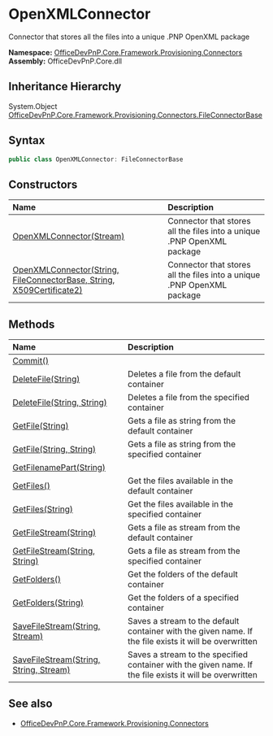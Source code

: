 # OpenXMLConnector
Connector that stores all the files into a unique .PNP OpenXML package  

**Namespace:** [OfficeDevPnP.Core.Framework.Provisioning.Connectors](OfficeDevPnP.Core.Framework.Provisioning.Connectors.md)  
**Assembly:** OfficeDevPnP.Core.dll  
## Inheritance Hierarchy
System.Object  
    [OfficeDevPnP.Core.Framework.Provisioning.Connectors.FileConnectorBase](OfficeDevPnP.Core.Framework.Provisioning.Connectors.FileConnectorBase.md)
## Syntax
```C#
public class OpenXMLConnector: FileConnectorBase
```
## Constructors
|**Name**|**Description**|
|:-----|:-----|
| [OpenXMLConnector(Stream)](OfficeDevPnP.Core.Framework.Provisioning.Connectors.OpenXMLConnector.ctor1.md) | <summary> Connector that stores all the files into a unique .PNP OpenXML package </summary>
| [OpenXMLConnector(String, FileConnectorBase, String, X509Certificate2)](OfficeDevPnP.Core.Framework.Provisioning.Connectors.OpenXMLConnector.ctor2.md) | <summary> Connector that stores all the files into a unique .PNP OpenXML package </summary>
## Methods
|**Name**|**Description**|
|:-----|:-----|
| [Commit()](OfficeDevPnP.Core.Framework.Provisioning.Connectors.OpenXMLConnector.17c9d8e5.md) | 
| [DeleteFile(String)](OfficeDevPnP.Core.Framework.Provisioning.Connectors.OpenXMLConnector.9ad8acaf.md) | Deletes a file from the default container
| [DeleteFile(String, String)](OfficeDevPnP.Core.Framework.Provisioning.Connectors.OpenXMLConnector.476dd1f3.md) | Deletes a file from the specified container
| [GetFile(String)](OfficeDevPnP.Core.Framework.Provisioning.Connectors.OpenXMLConnector.df261957.md) | Gets a file as string from the default container
| [GetFile(String, String)](OfficeDevPnP.Core.Framework.Provisioning.Connectors.OpenXMLConnector.7ad54aac.md) | Gets a file as string from the specified container
| [GetFilenamePart(String)](OfficeDevPnP.Core.Framework.Provisioning.Connectors.OpenXMLConnector.9e3b826.md) | 
| [GetFiles()](OfficeDevPnP.Core.Framework.Provisioning.Connectors.OpenXMLConnector.1ef203bb.md) | Get the files available in the default container
| [GetFiles(String)](OfficeDevPnP.Core.Framework.Provisioning.Connectors.OpenXMLConnector.349a20d0.md) | Get the files available in the specified container
| [GetFileStream(String)](OfficeDevPnP.Core.Framework.Provisioning.Connectors.OpenXMLConnector.667e64b2.md) | Gets a file as stream from the default container
| [GetFileStream(String, String)](OfficeDevPnP.Core.Framework.Provisioning.Connectors.OpenXMLConnector.e43bb5.md) | Gets a file as stream from the specified container
| [GetFolders()](OfficeDevPnP.Core.Framework.Provisioning.Connectors.OpenXMLConnector.183fc5f5.md) | Get the folders of the default container
| [GetFolders(String)](OfficeDevPnP.Core.Framework.Provisioning.Connectors.OpenXMLConnector.c388caf.md) | Get the folders of a specified container
| [SaveFileStream(String, Stream)](OfficeDevPnP.Core.Framework.Provisioning.Connectors.OpenXMLConnector.3b54d26b.md) | Saves a stream to the default container with the given name. If the file exists it will be overwritten
| [SaveFileStream(String, String, Stream)](OfficeDevPnP.Core.Framework.Provisioning.Connectors.OpenXMLConnector.ec95a2c1.md) | Saves a stream to the specified container with the given name. If the file exists it will be overwritten
## See also
- [OfficeDevPnP.Core.Framework.Provisioning.Connectors](OfficeDevPnP.Core.Framework.Provisioning.Connectors.md)
